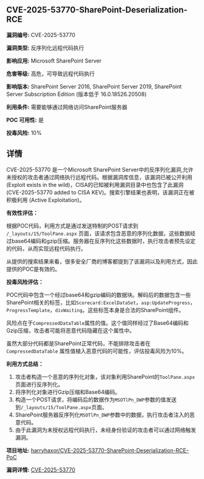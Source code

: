 ## CVE-2025-53770-SharePoint-Deserialization-RCE

**漏洞编号:** CVE-2025-53770

**漏洞类型:** 反序列化远程代码执行

**影响应用:** Microsoft SharePoint Server

**危害等级:** 高危，可导致远程代码执行

**影响版本:** SharePoint Server 2016, SharePoint Server 2019, SharePoint Server Subscription Edition (版本低于 16.0.18526.20508)

**利用条件:** 需要能够通过网络访问SharePoint服务器

**POC 可用性:** 是

**投毒风险:** 10%

## 详情

CVE-2025-53770 是一个Microsoft SharePoint Server中的反序列化漏洞,允许未授权的攻击者通过网络执行远程代码。根据漏洞库信息，该漏洞已被公开利用 (Exploit exists in the wild)，CISA的已知被利用漏洞目录中也包含了此漏洞 (CVE-2025-53770 added to CISA KEV)。搜索引擎结果也表明，该漏洞正在被积极利用 (Active Exploitation)。

**有效性评估：**

根据POC代码，利用方式是通过发送特制的POST请求到 `/_layouts/15/ToolPane.aspx` 页面，该请求包含恶意的序列化数据，这些数据经过base64编码和gzip压缩。服务器在反序列化这些数据时，执行攻击者预先设定的代码，从而实现远程代码执行。

从提供的搜索结果来看，很多安全厂商的博客都提到了该漏洞以及利用方式，因此提供的POC是有效的。

**投毒风险评估：**

POC代码中包含一个经过base64和gzip编码的数据块。解码后的数据包含一些SharePoint相关的标签，比如`Scorecard:ExcelDataSet`，`asp:UpdateProgress`，`ProgressTemplate`，`divWaiting`。这些标签本身是合法的SharePoint组件。

风险点在于`CompressedDataTable`属性的值。这个值同样经过了Base64编码和Gzip压缩，攻击者可能将恶意代码隐藏在这个属性中。

虽然大部分代码都是SharePoint正常代码，不能排除攻击者在`CompressedDataTable` 属性值植入恶意代码的可能性，评估投毒风险为10%。

**利用方式总结：**

1.  攻击者构造一个恶意的序列化对象，该对象利用SharePoint的`ToolPane.aspx`页面进行反序列化。
2.  将序列化对象进行Gzip压缩和Base64编码。
3.  构造一个POST请求，将编码后的数据作为`MSOTlPn_DWP`参数的值发送到`/_layouts/15/ToolPane.aspx`页面。
4.  SharePoint服务器反序列化`MSOTlPn_DWP`参数中的数据，执行攻击者注入的恶意代码。
5.  由于此漏洞为未授权远程代码执行，未经身份验证的攻击者可以通过网络触发漏洞。

**项目地址:** [harryhaxor/CVE-2025-53770-SharePoint-Deserialization-RCE-PoC](https://github.com/harryhaxor/CVE-2025-53770-SharePoint-Deserialization-RCE-PoC)

**漏洞详情:** [CVE-2025-53770](https://nvd.nist.gov/vuln/detail/CVE-2025-53770)